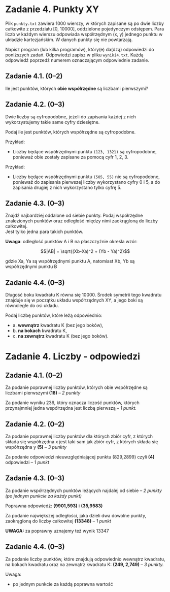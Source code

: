 Zadanie 4. Punkty XY
=================

Plik `punkty.txt` zawiera 1000 wierszy, w których zapisane są po dwie liczby całkowite
z przedziału [0, 10000], oddzielone pojedynczym odstępem. Para liczb w każdym wierszu
odpowiada współrzędnym (x, y) jednego punktu w układzie kartezjańskim. W danych punkty
się nie powtarzają.

Napisz program (lub kilka programów), który(e) da(dzą) odpowiedzi do poniższych zadań. Odpowiedzi zapisz
w pliku  `wyniki4.txt`. Każdą odpowiedź poprzedź numerem oznaczającym odpowiednie zadanie.
## Zadanie 4.1. (0–2)

Ile jest punktów, których **obie współrzędne** są liczbami pierwszymi? 

## Zadanie 4.2. (0–3)

Dwie liczby są cyfropodobne, jeżeli do zapisania każdej z nich wykorzystujemy takie same cyfry dziesiętne.

Podaj ile jest punktów, których współrzędne są cyfropodobne.


Przykład:


- Liczby będące współrzędnymi punktu `(123, 1321)` są cyfropodobne, ponieważ
obie zostały zapisane za pomocą cyfr 1, 2, 3.
  
Przykład:

- Liczby będące współrzędnymi punktu `(505, 55)` nie są cyfropodobne, ponieważ
do zapisania pierwszej liczby wykorzystano cyfry 0 i 5, a do zapisania drugiej z nich
wykorzystano tylko cyfrę 5.

## Zadanie 4.3. (0–3)

Znajdź najbardziej oddalone od siebie punkty. Podaj współrzędne znalezionych punktów oraz
odległość między nimi zaokrągloną do liczby całkowitej.\
Jest tylko jedna para takich punktów.

**Uwaga**: odległość punktów A i B na płaszczyźnie określa wzór:

$$|AB| = \sqrt{(Xb-Xa)^2 + (Yb - Ya)^2}$$

gdzie Xa, Ya są współrzędnymi punktu A, natomiast Xb, Yb są współrzędnymi punktu B



## Zadanie 4.4. (0–3)

Długość boku kwadratu K równa się 10000. Środek symetrii tego kwadratu znajduje się
w początku układu współrzędnych XY, a jego boki są równoległe do osi układu. 

Podaj liczbę punktów, które leżą odpowiednio:
- a. **wewnątrz** kwadratu K (bez jego boków),
- b. **na bokach** kwadratu K,
- c. **na zewnątrz** kwadratu K (bez jego boków). 

Zadanie 4. Liczby - odpowiedzi
=================

## Zadanie 4.1. (0–2)
Za podanie poprawnej liczby punktów, których obie współrzędne są
liczbami pierwszymi **(18)** – *2 punkty*

Za podanie wyniku 236, który oznacza liczość punktów, których
przynajmniej jedna współrzędna jest liczbą pierwszą – *1 punkt.* 

## Zadanie 4.2. (0–2)
Za podanie poprawnej liczby punktów dla których zbiór cyfr, z
których składa się współrzędna x jest taki sam jak zbiór cyfr, z
których składa się współrzędna y **(5)** – *3 punkty*

Za podanie odpowiedzi nieuwzględniającej punktu (829,2899) czyli
**(4)** odpowiedzi – *1 punkt*

## Zadanie 4.3. (0–3)
Za podanie współrzędnych punktów leżących najdalej od siebie – *2
punkty (po jednym punkcie za każdy punkt)*

Poprawna odpowiedź: **(9901,593)** i **(35,9583)**

Za podanie największej odległości, jaka dzieli dwa dowolne punkty,
zaokrągloną do liczby całkowitej **(13348)** – *1 punkt*

**UWAGA:** za poprawny uznajemy też wynik 13347

## Zadanie 4.4. (0–3)
Za podanie liczby punktów, które znajdują odpowiednio wewnątrz
kwadratu, na bokach kwadratu oraz na zewnątrz kwadratu K: **(249, 2,749)** – *3 punkty.*

Uwaga:
- po jednym punkcie za każdą poprawna wartość
